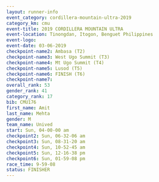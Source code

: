 ```yaml
---
layout: runner-info 
event_category: cordillera-mountain-ultra-2019 
category_km: cmu 
event-title: 2019 CORDILLERA MOUNTAIN ULTRA 
event-location: Tinongdan, Itogon, Benguet Philippines 
event-logo: 
event-date: 03-06-2019 
checkpoint-name2: Ambasa (T2) 
checkpoint-name3: West Ugo Summit (T3) 
checkpoint-name4: Mt Ugo Summit (T4) 
checkpoint-name5: Lusod (T5) 
checkpoint-name6: FINISH (T6) 
checkpoint-name7: 
overall_rank: 53
gender_rank: 41
category_rank: 17
bib: CMU176
first_name: Amit
last_name: Mehta
gender: M
team_name: Unived
start: Sun, 04-00-00 am
checkpoint2: Sun, 06-32-06 am
checkpoint3: Sun, 08-31-20 am
checkpoint4: Sun, 10-52-45 am
checkpoint5: Sun, 12-16-38 pm
checkpoint6: Sun, 01-59-08 pm
race_time: 9-59-08
status: FINISHER
---
```

